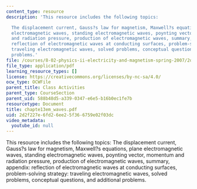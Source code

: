 ```yaml
---
content_type: resource
description: 'This resource includes the following topics:

  The displacement current, Gauss?s law for magnetism, Maxwell?s equations, plane
  electromagnetic waves, standing electromagnetic waves, poynting vector, momentum
  and radiation pressure, production of electromagnetic waves, summary, appendix:
  reflection of electromagnetic waves at conducting surfaces, problem-solving strategy:
  traveling electromagnetic waves, solved problems, conceptual questions, and additional
  problems.'
file: /courses/8-02-physics-ii-electricity-and-magnetism-spring-2007/2d2f227e6fd26ee25f366759e02f03dc_chapte13em_waves.pdf
file_type: application/pdf
learning_resource_types: []
license: https://creativecommons.org/licenses/by-nc-sa/4.0/
ocw_type: OCWFile
parent_title: Class Activities
parent_type: CourseSection
parent_uid: 588b48d5-a339-0347-e6e5-b16b0ec1fe7b
resourcetype: Document
title: chapte13em_waves.pdf
uid: 2d2f227e-6fd2-6ee2-5f36-6759e02f03dc
video_metadata:
  youtube_id: null
---
```

This resource includes the following topics:
The displacement current, Gauss?s law for magnetism, Maxwell?s equations, plane electromagnetic waves, standing electromagnetic waves, poynting vector, momentum and radiation pressure, production of electromagnetic waves, summary, appendix: reflection of electromagnetic waves at conducting surfaces, problem-solving strategy: traveling electromagnetic waves, solved problems, conceptual questions, and additional problems.